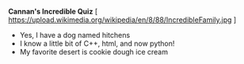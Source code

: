 **Cannan's Incredible Quiz**
[ https://upload.wikimedia.org/wikipedia/en/8/88/IncredibleFamily.jpg ]
* Yes, I have a dog named hitchens
* I know a little bit of C++, html, and now python!
* My favorite desert is cookie dough ice cream

